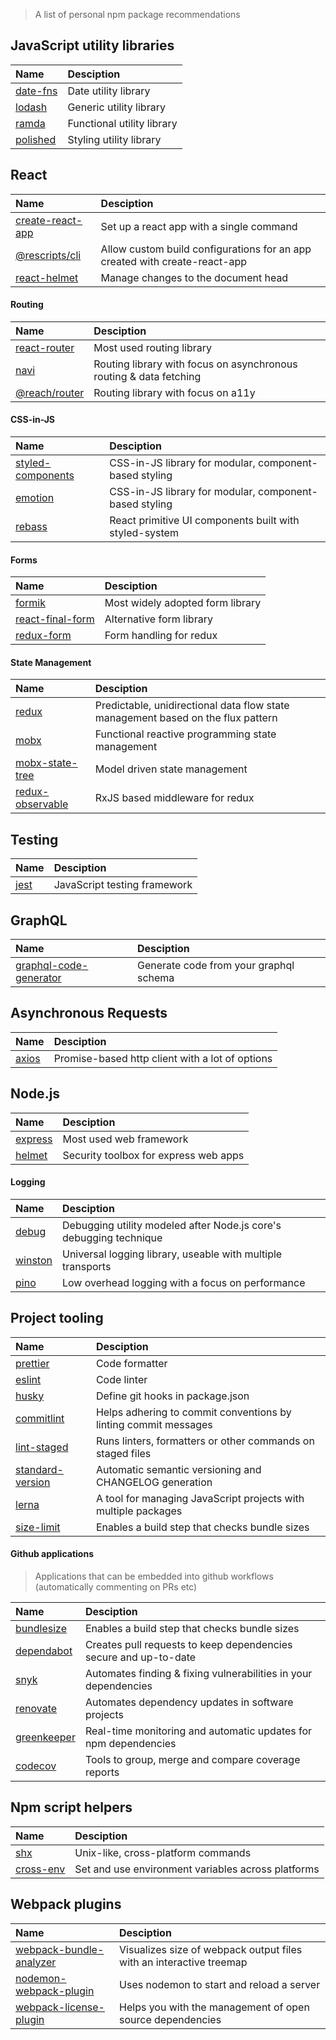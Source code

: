 > A list of personal npm package recommendations


## JavaScript utility libraries

| Name | Desciption |
| :- | :- |
| [date-fns](https://date-fns.org/) | Date utility library |
| [lodash](https://lodash.com/) | Generic utility library |
| [ramda](https://ramdajs.com/) | Functional utility library |
| [polished](https://polished.js.org/) | Styling utility library |

## React

| Name | Desciption |
| :- | :- |
| [create-react-app](https://facebook.github.io/create-react-app/) | Set up a react app with a single command |
| [@rescripts/cli](https://github.com/harrysolovay/rescripts) | Allow custom build configurations for an app created with create-react-app |
| [react-helmet](https://github.com/nfl/react-helmet) | Manage changes to the document head |

#### Routing
| Name | Desciption |
| :- | :- |
| [react-router](https://reacttraining.com/react-router/) | Most used routing library |
| [navi](https://frontarm.com/navi/en/) | Routing library with focus on asynchronous routing & data fetching |
| [@reach/router](https://reach.tech/router) | Routing library with focus on a11y |

#### CSS-in-JS

| Name | Desciption |
| :- | :- |
| [styled-components](https://www.styled-components.com/) | CSS-in-JS library for modular, component-based styling |
| [emotion](https://emotion.sh/) | CSS-in-JS library for modular, component-based styling |
| [rebass](https://rebassjs.org/) | React primitive UI components built with styled-system |

#### Forms

| Name | Desciption |
| :- | :- |
| [formik](https://jaredpalmer.com/formik/) | Most widely adopted form library |
| [react-final-form](https://github.com/final-form/react-final-form) | Alternative form library |
| [redux-form](https://redux-form.com/8.1.0/) | Form handling for redux |

#### State Management

| Name | Desciption |
| :- | :- |
| [redux](https://redux.js.org/) | Predictable, unidirectional data flow state management based on the flux pattern |
| [mobx](https://mobx.js.org/) | Functional reactive programming state management |
| [mobx-state-tree](https://github.com/mobxjs/mobx-state-tree) | Model driven state management |
| [redux-observable](https://redux-observable.js.org/) | RxJS based middleware for redux |

## Testing

| Name | Desciption |
| :- | :- |
| [jest](https://jestjs.io/) | JavaScript testing framework |

## GraphQL

| Name | Desciption |
| :- | :- |
| [graphql-code-generator](https://graphql-code-generator.com/) | Generate code from your graphql schema |

## Asynchronous Requests

| Name | Desciption |
| :- | :- |
| [axios](https://github.com/axios/axios) | Promise-based http client with a lot of options |

## Node.js

| Name | Desciption |
| :- | :- |
| [express](https://expressjs.com/) |  Most used web framework |
| [helmet](https://helmetjs.github.io/) | Security toolbox for express web apps |

#### Logging
| Name | Desciption |
| :- | :- |
| [debug](https://github.com/visionmedia/debug) | Debugging utility modeled after Node.js core's debugging technique |
| [winston](https://github.com/winstonjs/winston) | Universal logging library, useable with multiple transports |
| [pino](https://getpino.io/) | Low overhead logging with a focus on performance | 

## Project tooling

| Name | Desciption |
| :- | :- |
| [prettier](https://prettier.io/) | Code formatter |
| [eslint](https://eslint.org/) | Code linter |
| [husky](https://github.com/typicode/husky) | Define git hooks in package.json |
| [commitlint](https://conventional-changelog.github.io/commitlint/) | Helps adhering to commit conventions by linting commit messages |
| [lint-staged](https://github.com/okonet/lint-staged) | Runs linters, formatters or other commands on staged files |
| [standard-version](https://github.com/conventional-changelog/standard-version) | Automatic semantic versioning and CHANGELOG generation |
| [lerna](https://lernajs.io/) | A tool for managing JavaScript projects with multiple packages |
| [size-limit](https://github.com/ai/size-limit) | Enables a build step that checks bundle sizes |

#### Github applications

> Applications that can be embedded into github workflows (automatically commenting on PRs etc)

| Name | Desciption |
| :- | :- |
| [bundlesize](https://github.com/siddharthkp/bundlesize) | Enables a build step that checks bundle sizes |
| [dependabot](https://dependabot.com/) | Creates pull requests to keep dependencies secure and up-to-date |
| [snyk](https://snyk.io/) |  Automates finding & fixing vulnerabilities in your dependencies |
| [renovate](https://renovatebot.com/) | Automates dependency updates in software projects |
| [greenkeeper](https://greenkeeper.io/) | Real-time monitoring and automatic updates for npm dependencies |
| [codecov](https://codecov.io/) | Tools to group, merge and compare coverage reports |

## Npm script helpers

| Name | Desciption |
| :- | :- |
| [shx](https://github.com/shelljs/shx) | Unix-like, cross-platform commands |
| [cross-env](https://github.com/kentcdodds/cross-env) | Set and use environment variables across platforms |

## Webpack plugins

| Name | Desciption |
| :- | :- |
| [webpack-bundle-analyzer](https://github.com/webpack-contrib/webpack-bundle-analyzer) | Visualizes size of webpack output files with an interactive treemap |
| [nodemon-webpack-plugin](https://github.com/Izhaki/nodemon-webpack-plugin) | Uses nodemon to start and reload a server |
| [webpack-license-plugin](https://github.com/codepunkt/webpack-license-plugin) | Helps you with the management of open source dependencies |
